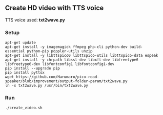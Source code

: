 ## Create HD video with TTS voice

TTS voice used: **txt2wave.py**

### Setup

```
apt-get update
apt-get install -y imagemagick ffmpeg php-cli python-dev build-essential python-pip poppler-utils unzip
apt-get install -y libttspico0 libttspico-utils libttspico-data espeak
apt-get install -y chrpath libssl-dev libxft-dev libfreetype6 libfreetype6-dev libfontconfig1 libfontconfig1-dev
pip install --upgrade pip
pip install pyttsx
wget https://github.com/Harumaro/pico-read-speaker/blob/improvement/output-folder-param/txt2wave.py
ln -s txt2wave.py /usr/bin/txt2wave.py
```

### Run

`./create_video.sh`

